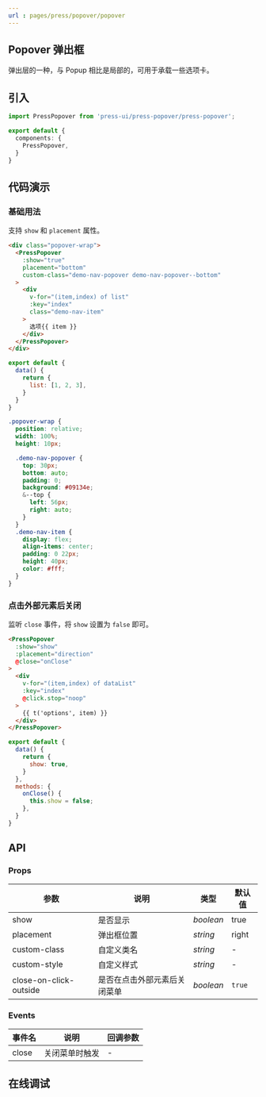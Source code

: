 ```yaml
---
url : pages/press/popover/popover
---
```


## Popover 弹出框

弹出层的一种，与 Popup 相比是局部的，可用于承载一些选项卡。

## 引入

```ts
import PressPopover from 'press-ui/press-popover/press-popover';

export default {
  components: {
    PressPopover,
  }
}
```

## 代码演示

### 基础用法

支持 `show` 和 `placement` 属性。

```html
<div class="popover-wrap">
  <PressPopover
    :show="true"
    placement="bottom"
    custom-class="demo-nav-popover demo-nav-popover--bottom"
  >
    <div
      v-for="(item,index) of list"
      :key="index"
      class="demo-nav-item"
    >
      选项{{ item }}
    </div>
  </PressPopover>
</div>
```

```js
export default {
  data() {
    return {
      list: [1, 2, 3],
    }
  }
}
```

```scss
.popover-wrap {
  position: relative;
  width: 100%;
  height: 10px;

  .demo-nav-popover {
    top: 30px;
    bottom: auto;
    padding: 0;
    background: #09134e;
    &--top {
      left: 56px;
      right: auto;
    }
  }
  .demo-nav-item {
    display: flex;
    align-items: center;
    padding: 0 22px;
    height: 40px;
    color: #fff;
  }
}
```

### 点击外部元素后关闭

监听 `close` 事件，将 `show` 设置为 `false` 即可。

```html
<PressPopover
  :show="show"
  :placement="direction"
  @close="onClose"
>
  <div
    v-for="(item,index) of dataList"
    :key="index"
    @click.stop="noop"
  >
    {{ t('options', item) }}
  </div>
</PressPopover>
```

```js
export default {
  data() {
    return {
      show: true,
    }
  },
  methods: {
    onClose() {
      this.show = false;
    },
  }
}
```

## API

### Props

| 参数                   | 说明                         | 类型      | 默认值 |
| ---------------------- | ---------------------------- | --------- | ------ |
| show                   | 是否显示                     | _boolean_ | true   |
| placement              | 弹出框位置                   | _string_  | right  |
| custom-class           | 自定义类名                   | _string_  | -      |
| custom-style           | 自定义样式                   | _string_  | -      |
| close-on-click-outside | 是否在点击外部元素后关闭菜单 | _boolean_ | `true` |

### Events

| 事件名 | 说明           | 回调参数 |
| ------ | -------------- | -------- |
| close  | 关闭菜单时触发 | -        |


## 在线调试

<debug-online />
